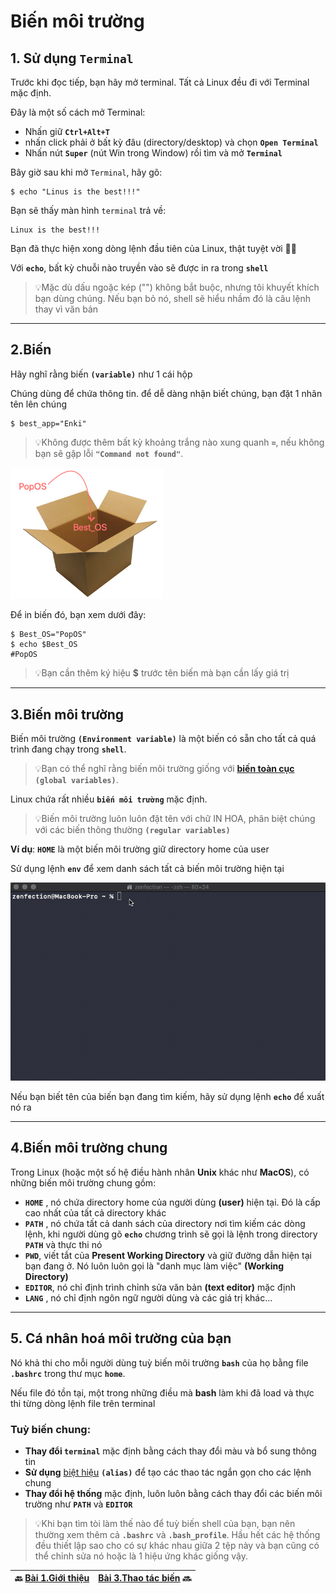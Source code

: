 # Biến môi trường

## 1. Sử dụng `Terminal`

Trước khi đọc tiếp, bạn hãy mở terminal. Tất cả Linux đều đi với Terminal mặc định.

Đây là một số cách mở Terminal:

- Nhấn giữ **`Ctrl+Alt+T`**
- nhấn click phải ở bất kỳ đâu (directory/desktop) và chọn **`Open Terminal`**
- Nhấn nút **`Super`** (nút Win  trong Window) rồi tìm và mở **`Terminal`**

Bây giờ sau khi mở `Terminal`, hãy gõ:

```shell
$ echo "Linus is the best!!!"
```

Bạn sẽ thấy màn hình `terminal` trả về:

```textile
Linux is the best!!!
```

Bạn đã thực hiện xong dòng lệnh đầu tiên của Linux, thật tuyệt vời 🎉🎉

Với **`echo`**, bất kỳ chuỗi nào truyền vào sẽ được in ra trong **`shell`**

> 💡Mặc dù dấu ngoặc kép ("") không bắt buộc, nhưng tôi khuyết khích bạn dùng chúng. Nếu bạn bỏ nó, shell sẽ hiểu nhầm đó là câu lệnh thay vì văn bản

---

## 2.Biến

Hãy nghĩ rằng biến **`(variable)`** như 1 cái hộp

Chúng dùng để chứa thông tin. để dễ dàng nhận biết chúng, bạn đặt 1 nhãn tên lên chúng

```shell
$ best_app="Enki"
```

> 💡Không được thêm bất kỳ khoảng trắng nào xung quanh **`=`**, nếu không bạn sẽ gặp lỗi **`"Command not found"`**. 

<img title="" src="https://raw.githubusercontent.com/Zenfection/Image/master/2020/07/19-16-15-36-A%CC%89nh%20chu%CC%A3p%20Ma%CC%80n%20hi%CC%80nh%202020-07-19%20lu%CC%81c%2016.15.29.png" alt="Ảnh chụp Màn hình 2020-07-19 lúc 16.15.29.png" width="244">

Để in biến đó, bạn xem dưới đây:

```shell
$ Best_OS="PopOS"
$ echo $Best_OS
#PopOS
```



> 💡Bạn cần thêm ký hiệu **$** trước tên biến mà bạn cần lấy giá trị

---

## 3.Biến môi trường

Biến môi trường **`(Environment variable)`** là một biến có sẵn cho tất cả quá trình đang chạy trong **`shell`**.

> 💡Bạn có thể nghĩ rằng biến môi trường giống với [**biến toàn cục**](https://vi.wikipedia.org/wiki/Biến_toàn_cục) **`(global variables)`**.

Linux chứa rất nhiều **`biến môi trường`** mặc định.

> 💡Biến môi trường luôn luôn đặt tên với chữ IN HOA, phân biệt chúng với các biến thông thường **`(regular variables)`**

**Ví dụ**: **`HOME`** là một biến môi trường giữ directory home của user

Sử dụng lệnh **`env`** để xem danh sách tất cả biến môi trường hiện tại

![2020-08-05 20.20.15.gif](https://raw.githubusercontent.com/Zenfection/Image/master/2020/08/05-20-20-57-2020-08-05%2020.20.15.gif)

Nếu bạn biết tên của biến bạn đang tìm kiếm, hãy sử dụng lệnh **`echo`** để xuất nó ra

---

## 4.Biến môi trường chung

Trong Linux (hoặc một số hệ điều hành nhân **Unix** khác như **MacOS**), có những biến môi trường chung gồm:

- **`HOME`** , nó chứa directory home của người dùng **(user)** hiện tại. Đó là cấp cao nhất của tất cả directory khác
- **`PATH`** , nó chứa tất cả danh sách của directory nơi tìm kiếm các dòng lệnh, khi người dùng gõ **`echo`** chương trình sẽ gọi là lệnh trong directory **`PATH`** và thực thi nó
- **`PWD`**, viết tắt của **Present Working Directory** và giữ đường dẫn hiện tại bạn đang ở. Nó luôn luôn gọi là "danh mục làm việc" **(Working Directory)**
- **`EDITOR`**, nó chỉ định trình chỉnh sửa văn bản **(text editor)** mặc định
- **`LANG`** , nó chỉ định ngôn ngữ người dùng và các giá trị khác... 

---

## 5. Cá nhân hoá môi trường của bạn

Nó khả thi cho mỗi người dùng tuỳ biến môi trường **`bash`** của họ bằng file **`.bashrc`** trong thư mục **`home`**.

Nếu file đó tồn tại, một trong những điều mà **bash** làm khi đã load và thực thi từng dòng lệnh file trên terminal

### Tuỳ biến chung:

- **Thay đổi `terminal`** mặc định bằng cách thay đổi màu và bổ sung thông tin
- **Sử dụng** <u>biệt hiệu</u> **`(alias)`** để tạo các thao tác ngắn gọn cho các lệnh chung
- **Thay đổi hệ thống** mặc định, luôn luôn bằng cách thay đổi các biến môi trường như **`PATH`** và **`EDITOR`**

> 💡Khi bạn tìm tòi làm thế nào để tuỳ biến shell của bạn, bạn nên thường xem thêm cả **`.bashrc`** và **`.bash_profile`**. Hầu hết các hệ thống đều thiết lập sao cho có sự khác nhau giữa 2 tệp này và bạn cũng có thể chỉnh sửa nó hoặc là 1 hiệu ứng khác giống vậy.

| 🔙 [Bài 1.Giới thiệu](https://github.com/Zenfection/Linux-for-babies/blob/master/USER%20%26%20FILE%20MANAGEMENT/1.Introduction.md) | [Bài 3.Thao tác biến](https://github.com/Zenfection/Linux-for-babies/blob/master/USER%20%26%20FILE%20MANAGEMENT/3.Manipulating%20Variables.md) 🔜 |
| ---------------------------------------------------------------------------------------------------------------------------------- | ------------------------------------------------------------------------------------------------------------------------------------------------- |
